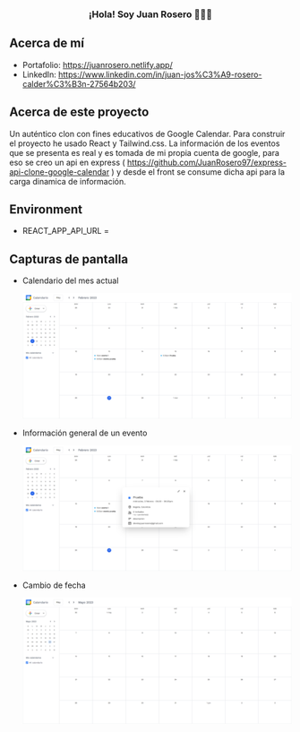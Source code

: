 <p align="center" width="300">  
   <h3 align="center">¡Hola! Soy Juan Rosero 👨🏻‍💻</h3>
</p>

## Acerca de mí

- Portafolio: https://juanrosero.netlify.app/
- LinkedIn: https://www.linkedin.com/in/juan-jos%C3%A9-rosero-calder%C3%B3n-27564b203/

## Acerca de este proyecto

Un auténtico clon con fines educativos de Google Calendar. Para construir el proyecto he usado React y Tailwind.css. La información de los eventos que se presenta es real y es tomada de mi propia cuenta de google, para eso se creo un api en express ( https://github.com/JuanRosero97/express-api-clone-google-calendar ) y desde el front se consume dicha api para la carga dinamica de información.

## Environment

- REACT_APP_API_URL =

## Capturas de pantalla

- Calendario del mes actual

  ![Collection #1](https://github.com/JuanRosero97/react-clone-google-calendar/blob/main/screenshots/sc_1.png)

- Información general de un evento

  ![Collection #2](https://github.com/JuanRosero97/react-clone-google-calendar/blob/main/screenshots/sc_2.png)

- Cambio de fecha

  ![Collection #3](https://github.com/JuanRosero97/react-clone-google-calendar/blob/main/screenshots/sc_3.png)

